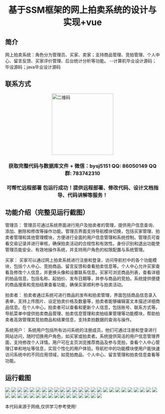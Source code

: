 <p><h1 align="center">基于SSM框架的网上拍卖系统的设计与实现+vue</h1></p>

## 简介
网上拍卖系统：角色分为管理员、买家、卖家；支持商品管理、竞拍管理、个人中心、留言反馈、买家评价管理、后台统计分析等功能。    --计算机毕业设计源码；毕设源码；java毕业设计源码


## 联系方式
<img src="https://bs-1329754181.cos.ap-shanghai.myqcloud.com/wx.jpg" alt="二维码" style="display: block; margin: 0 auto;" width="200px">
<p><h3 align="center">获取完整代码与数据库文件 + 微信：bysj5151 QQ: 86050149 QQ群: 783742310</h3></p>
<p><h3 align="center">可帮忙远程部署 包运行成功！提供远程部署、修改代码、设计文档指导、代码讲解等服务！</h3></p>

## 功能介绍（完整见运行截图）
管理员： 管理员可通过系统界面进行用户及拍卖者的管理，提供用户信息查询、添加、删除和修改等操作功能。管理员界面支持导航模块切换，包括买家管理、拍卖者管理和其他管理模块，方便进行全面的用户信息管理和系统控制。管理员可查看交易记录并进行审核，确保拍卖活动的合规性和有效性。身份识别和退出功能使管理员能安全、有效地操作系统，并支持用户角色的权限配置与系统管理。

买家： 买家可以通过网上拍卖系统进行注册和登录，访问导航栏中的各个功能模块，包括个人中心、竞拍商品、留言反馈和查看拍卖信息等。个人中心允许买家查看及修改个人信息，并更换头像和设置联系信息。买家可浏览商品列表，查看详细的拍品信息，包括名称、起拍价、发布日期等，并参与商品的竞拍。系统提供便捷的商品搜索和竞拍结果查看功能，确保买家顺利参与拍卖活动。

拍卖者： 拍卖者通过系统可进行商品的发布和拍卖管理，界面包括商品信息录入表单，支持上传图片、设定拍卖价格及数量等，拍卖者能够编辑富文本描述详细商品信息。在个人中心，拍卖者可以查看和更新个人信息，包括账号、联系方式等。导航菜单中提供拍卖商品管理、拍卖信息管理和卖拍结果管理等功能模块，帮助拍卖者高效管理其竞拍商品和结果信息，支持卖拍数据的查询与操作。

系统用户： 系统用户包括所有访问系统的注册成员，他们可通过注册和登录进行网站访问，随时切换用户角色，如买家或拍卖者。系统提供简洁的用户信息管理界面，支持修改个人详情。用户可在主页浏览推荐商品及参与竞拍，查看个人中心管理订单和地址等信息，实现个性化的用户体验。导航栏中的功能模块使用户能快速访问系统中的不同应用领域，如竞拍商品、个人中心、留言管理和拍卖信息查看等功能。


## 运行截图
![](https://bs-1329754181.cos.ap-shanghai.myqcloud.com/ssm/OnlineAuctionSystem/img/001.jpg)
![](https://bs-1329754181.cos.ap-shanghai.myqcloud.com/ssm/OnlineAuctionSystem/img/002.jpg)
![](https://bs-1329754181.cos.ap-shanghai.myqcloud.com/ssm/OnlineAuctionSystem/img/003.jpg)
![](https://bs-1329754181.cos.ap-shanghai.myqcloud.com/ssm/OnlineAuctionSystem/img/004.jpg)
![](https://bs-1329754181.cos.ap-shanghai.myqcloud.com/ssm/OnlineAuctionSystem/img/005.jpg)
![](https://bs-1329754181.cos.ap-shanghai.myqcloud.com/ssm/OnlineAuctionSystem/img/006.jpg)
![](https://bs-1329754181.cos.ap-shanghai.myqcloud.com/ssm/OnlineAuctionSystem/img/007.jpg)
![](https://bs-1329754181.cos.ap-shanghai.myqcloud.com/ssm/OnlineAuctionSystem/img/008.jpg)
![](https://bs-1329754181.cos.ap-shanghai.myqcloud.com/ssm/OnlineAuctionSystem/img/009.jpg)
![](https://bs-1329754181.cos.ap-shanghai.myqcloud.com/ssm/OnlineAuctionSystem/img/010.jpg)
![](https://bs-1329754181.cos.ap-shanghai.myqcloud.com/ssm/OnlineAuctionSystem/img/011.jpg)
![](https://bs-1329754181.cos.ap-shanghai.myqcloud.com/ssm/OnlineAuctionSystem/img/012.jpg)
![](https://bs-1329754181.cos.ap-shanghai.myqcloud.com/ssm/OnlineAuctionSystem/img/013.jpg)
![](https://bs-1329754181.cos.ap-shanghai.myqcloud.com/ssm/OnlineAuctionSystem/img/014.jpg)
![](https://bs-1329754181.cos.ap-shanghai.myqcloud.com/ssm/OnlineAuctionSystem/img/015.jpg)
![](https://bs-1329754181.cos.ap-shanghai.myqcloud.com/ssm/OnlineAuctionSystem/img/016.jpg)
![](https://bs-1329754181.cos.ap-shanghai.myqcloud.com/ssm/OnlineAuctionSystem/img/017.jpg)
![](https://bs-1329754181.cos.ap-shanghai.myqcloud.com/ssm/OnlineAuctionSystem/img/018.jpg)
![](https://bs-1329754181.cos.ap-shanghai.myqcloud.com/ssm/OnlineAuctionSystem/img/019.jpg)
![](https://bs-1329754181.cos.ap-shanghai.myqcloud.com/ssm/OnlineAuctionSystem/img/020.jpg)
![](https://bs-1329754181.cos.ap-shanghai.myqcloud.com/ssm/OnlineAuctionSystem/img/021.jpg)
![](https://bs-1329754181.cos.ap-shanghai.myqcloud.com/ssm/OnlineAuctionSystem/img/022.jpg)
![](https://bs-1329754181.cos.ap-shanghai.myqcloud.com/ssm/OnlineAuctionSystem/img/023.jpg)
![](https://bs-1329754181.cos.ap-shanghai.myqcloud.com/ssm/OnlineAuctionSystem/img/024.jpg)
![](https://bs-1329754181.cos.ap-shanghai.myqcloud.com/ssm/OnlineAuctionSystem/img/025.jpg)
![](https://bs-1329754181.cos.ap-shanghai.myqcloud.com/ssm/OnlineAuctionSystem/img/026.jpg)
![](https://bs-1329754181.cos.ap-shanghai.myqcloud.com/ssm/OnlineAuctionSystem/img/027.jpg)
![](https://bs-1329754181.cos.ap-shanghai.myqcloud.com/ssm/OnlineAuctionSystem/img/028.jpg)
![](https://bs-1329754181.cos.ap-shanghai.myqcloud.com/ssm/OnlineAuctionSystem/img/029.jpg)
![](https://bs-1329754181.cos.ap-shanghai.myqcloud.com/ssm/OnlineAuctionSystem/img/030.jpg)
![](https://bs-1329754181.cos.ap-shanghai.myqcloud.com/ssm/OnlineAuctionSystem/img/031.jpg)
![](https://bs-1329754181.cos.ap-shanghai.myqcloud.com/ssm/OnlineAuctionSystem/img/032.jpg)
![](https://bs-1329754181.cos.ap-shanghai.myqcloud.com/ssm/OnlineAuctionSystem/img/033.jpg)
![](https://bs-1329754181.cos.ap-shanghai.myqcloud.com/ssm/OnlineAuctionSystem/img/034.jpg)
![](https://bs-1329754181.cos.ap-shanghai.myqcloud.com/ssm/OnlineAuctionSystem/img/035.jpg)
![](https://bs-1329754181.cos.ap-shanghai.myqcloud.com/ssm/OnlineAuctionSystem/img/036.jpg)
![](https://bs-1329754181.cos.ap-shanghai.myqcloud.com/ssm/OnlineAuctionSystem/img/037.jpg)
![](https://bs-1329754181.cos.ap-shanghai.myqcloud.com/ssm/OnlineAuctionSystem/img/038.jpg)
![](https://bs-1329754181.cos.ap-shanghai.myqcloud.com/ssm/OnlineAuctionSystem/img/039.jpg)
![](https://bs-1329754181.cos.ap-shanghai.myqcloud.com/ssm/OnlineAuctionSystem/img/040.jpg)
![](https://bs-1329754181.cos.ap-shanghai.myqcloud.com/ssm/OnlineAuctionSystem/img/041.jpg)

<p>本代码来源于网络,仅供学习参考使用!</p>
